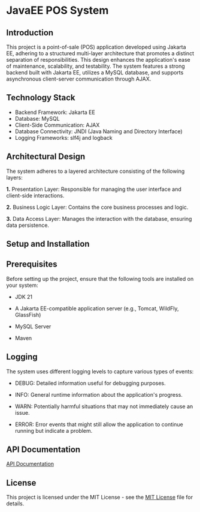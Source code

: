 
# JavaEE POS System

## Introduction

This project is a point-of-sale (POS) application developed using Jakarta EE, adhering to a structured multi-layer architecture that promotes a distinct separation of responsibilities. This design enhances the application's ease of maintenance, scalability, and testability. The system features a strong backend built with Jakarta EE, utilizes a MySQL database, and supports asynchronous client-server communication through AJAX.

## Technology Stack

- Backend Framework: Jakarta EE
- Database: MySQL
- Client-Side Communication: AJAX
- Database Connectivity: JNDI (Java Naming and Directory Interface)
- Logging Frameworks: slf4j and logback

## Architectural Design

The system adheres to a layered architecture consisting of the following layers:

**1.** Presentation Layer: Responsible for managing the user interface and client-side interactions.

**2.** Business Logic Layer: Contains the core business processes and logic.

**3.** Data Access Layer: Manages the interaction with the database, ensuring data persistence.

## Setup and Installation

## **Prerequisites**

Before setting up the project, ensure that the following tools are installed on your system:

- JDK 21

- A Jakarta EE-compatible application server (e.g., Tomcat, WildFly, GlassFish)

- MySQL Server

- Maven

## Logging

The system uses different logging levels to capture various types of events:

- DEBUG: Detailed information useful for debugging purposes.
 
- INFO: General runtime information about the application's progress.

- WARN: Potentially harmful situations that may not immediately cause an issue.

- ERROR: Error events that might still allow the application to continue running but indicate a problem.

## API Documentation

[API Documentation](https://documenter.getpostman.com/view/35385603/2sA3s1pCmM)

## License

This project is licensed under the MIT License - see the [MIT License](LICENSE) file for details.


